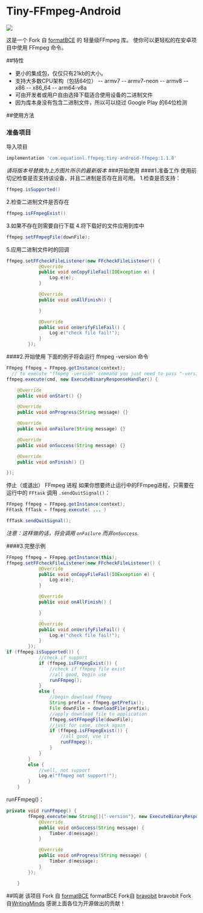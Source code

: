 # Tiny-FFmpeg-Android
![](https://api.bintray.com/packages/likehide/maven/tiny-android-ffmpeg/images/download.svg)

这是一个 Fork 自 [formatBCE](https://github.com/formatBCE/FFmpeg-Android) 的 轻量级FFmpeg 库。
使你可以更轻松的在安卓项目中使用 FFmpeg 命令。

##特性
- 更小的集成包，仅仅只有21kb的大小。
- 支持大多数CPU架构（包括64位）
-- armv7
-- armv7-neon
-- armv8
-- x86
-- x86_64
-- arm64-v8a
- 可由开发者或用户自由选择下载适合使用设备的二进制文件
- 因为库本身没有包含二进制文件，所以可以绕过 Google Play 的64位检测

##使用方法
### 准备项目
导入项目
```gradle 
implementation 'com.equationl.ffmpeg:tiny-android-ffmpeg:1.1.8'
 ```
_请将版本号替换为上方图片所示的最新版本_
###开始使用
####1.准备工作
使用前切记检查是否支持该设备，并且二进制是否存在且可用。
1.检查是否支持：
```java 
ffmpeg.isSupported()
``` 
2.检查二进制文件是否存在
```java 
ffmpeg.isFFmpegExist()
``` 
3.如果不存在则需要自行下载
4.将下载好的文件应用到库中
```java 
ffmpeg.setFFmpegFile(downFile);
``` 
5.应用二进制文件时的回调
```java 
ffmpeg.setFFcheckFileListener(new FFcheckFileListener() {
            @Override
            public void onCopyFileFail(IOException e) {
                Log.e(e);
            }

            @Override
            public void onAllFinish() {

            }

            @Override
            public void onVerifyFileFail() {
                Log.e("check file fail!");
            }
        });
``` 

####2.开始使用
下面的例子将会运行 ffmpeg -version 命令
```java
FFmpeg ffmpeg = FFmpeg.getInstance(context);
  // to execute "ffmpeg -version" command you just need to pass "-version"
ffmpeg.execute(cmd, new ExecuteBinaryResponseHandler() {

    @Override
    public void onStart() {}

    @Override
    public void onProgress(String message) {}

    @Override
    public void onFailure(String message) {}

    @Override
    public void onSuccess(String message) {}

    @Override
    public void onFinish() {}

});
```

停止（或退出） FFmpeg 进程
如果你想要终止运行中的FFmpeg进程，只需要在运行中的  `FFtask` 调用 `.sendQuitSignal()`：
```java
FFmpeg ffmpeg = FFmpeg.getInstance(context);
FFtask ffTask = ffmpeg.execute( ... )

ffTask.sendQuitSignal();
```

_注意：这样做的话，将会调用 `onFailure`  而非`onSuccess`._



####3.完整示例
```java 
FFmpeg ffmpeg = FFmpeg.getInstance(this);
ffmpeg.setFFcheckFileListener(new FFcheckFileListener() {
            @Override
            public void onCopyFileFail(IOException e) {
                Log.e(e);
            }

            @Override
            public void onAllFinish() {

            }

            @Override
            public void onVerifyFileFail() {
                Log.e("check file fail!");
            }
        });
if (ffmpeg.isSupported()) {
            //check if support
            if (ffmpeg.isFFmpegExist()) {
                //check if ffmpeg file exist
                //all good, begin use
                runFFmpeg();
            }
            else {
                //begin download ffmpeg
                String prefix = ffmpeg.getPrefix();
                File downFile = downloadFile(prefix);
                //apply download file to application
                ffmpeg.setFFmpegFile(downFile);
                //just for case, check again
                if (ffmpeg.isFFmpegExist()) {
                    //all good, use it
                    runFFmpeg();
                }
            }
        }
        else {
            //well, not support
            Log.e("ffmpeg not support!");
        }
    }
```
runFFmpeg()：
```java
private void runFFmpeg() {
        fFmpeg.execute(new String[]{"-version"}, new ExecuteBinaryResponseHandler() {
            @Override
            public void onSuccess(String message) {
                Timber.d(message);
            }

            @Override
            public void onProgress(String message) {
                Timber.d(message);
            }
        });

    }
```
##鸣谢
该项目 Fork 自 [formatBCE](https://github.com/formatBCE/FFmpeg-Android)
formatBCE Fork自 [bravobit](https://github.com/bravobit/FFmpeg-Android)
bravobit Fork 自[WritingMinds](https://github.com/WritingMinds/ffmpeg-android-java)
感谢上面各位为开源做出的贡献！
